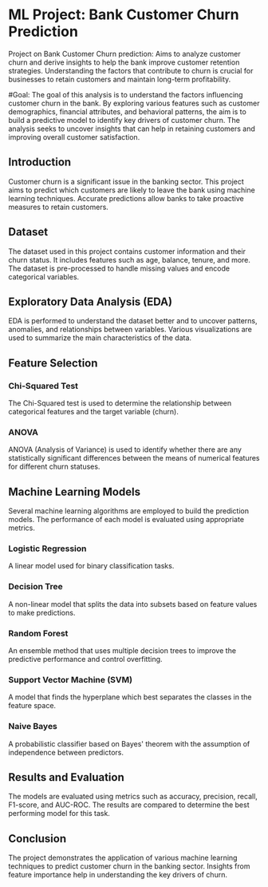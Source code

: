 # ML Project: Bank Customer Churn Prediction
Project on Bank Customer Churn prediction: Aims to analyze customer churn and derive insights to help the bank improve customer retention strategies. Understanding the factors that contribute to churn is crucial for businesses to retain customers and maintain long-term profitability.

#Goal: The goal of this analysis is to understand the factors influencing customer churn in the bank. By exploring various features such as customer demographics, financial attributes, and behavioral patterns, the aim is to build a predictive model to identify key drivers of customer churn. The analysis seeks to uncover insights that can help in retaining customers and improving overall customer satisfaction.

## Introduction
Customer churn is a significant issue in the banking sector. This project aims to predict which customers are likely to leave the bank using machine learning techniques. Accurate predictions allow banks to take proactive measures to retain customers.

## Dataset
The dataset used in this project contains customer information and their churn status. It includes features such as age, balance, tenure, and more. The dataset is pre-processed to handle missing values and encode categorical variables.

## Exploratory Data Analysis (EDA)
EDA is performed to understand the dataset better and to uncover patterns, anomalies, and relationships between variables. Various visualizations are used to summarize the main characteristics of the data.

## Feature Selection
### Chi-Squared Test
The Chi-Squared test is used to determine the relationship between categorical features and the target variable (churn).

### ANOVA
ANOVA (Analysis of Variance) is used to identify whether there are any statistically significant differences between the means of numerical features for different churn statuses.

## Machine Learning Models
Several machine learning algorithms are employed to build the prediction models. The performance of each model is evaluated using appropriate metrics.

### Logistic Regression
A linear model used for binary classification tasks.

### Decision Tree
A non-linear model that splits the data into subsets based on feature values to make predictions.

### Random Forest
An ensemble method that uses multiple decision trees to improve the predictive performance and control overfitting.

### Support Vector Machine (SVM)
A model that finds the hyperplane which best separates the classes in the feature space.

### Naive Bayes
A probabilistic classifier based on Bayes' theorem with the assumption of independence between predictors.

## Results and Evaluation
The models are evaluated using metrics such as accuracy, precision, recall, F1-score, and AUC-ROC. The results are compared to determine the best performing model for this task.

## Conclusion
The project demonstrates the application of various machine learning techniques to predict customer churn in the banking sector. Insights from feature importance help in understanding the key drivers of churn.
